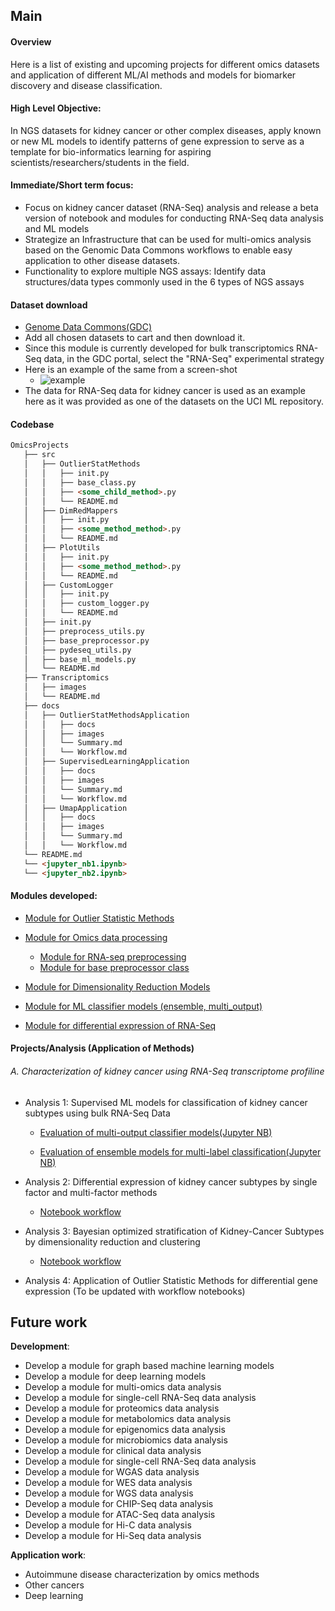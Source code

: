 ## Main 

#### Overview
Here is a list of existing and upcoming projects for different omics datasets and application of different ML/AI methods and models for biomarker discovery and disease classification.  

#### High Level Objective: 
In NGS datasets for kidney cancer or other complex diseases, apply known or new ML models to identify patterns of gene expression to serve as a template for bio-informatics learning for aspiring scientists/researchers/students in the field.

#### Immediate/Short term focus:
- Focus on kidney cancer dataset (RNA-Seq) analysis and release a beta version of notebook and modules for conducting RNA-Seq data analysis and ML models 
- Strategize an Infrastructure that can be used for multi-omics analysis based on the Genomic Data Commons workflows to enable easy application to other disease datasets.
- Functionality to explore multiple NGS assays: Identify data structures/data types commonly used in the 6 types of NGS assays


#### Dataset download

- [Genome Data Commons(GDC)](https://portal.gdc.cancer.gov/projects?filters=%7B%22op%22%3A%22and%22%2C%22content%22%3A%5B%7B%22op%22%3A%22in%22%2C%22content%22%3A%7B%22field%22%3A%22projects.summary.experimental_strategies.experimental_strategy%22%2C%22value%22%3A%5B%22RNA-Seq%22%5D%7D%7D%5D%7D)
- Add all chosen datasets to cart and then download it.
- Since this module is currently developed for bulk transcriptomics RNA-Seq data, in the GDC portal, select the "RNA-Seq" experimental strategy
- Here is an example of the same from a screen-shot 
  - ![example](/Transcriptomics/images/GDC_portal_data_set_selection_RNA_SEQ.png)
- The data for RNA-Seq data for kidney cancer is used as an example here as it was provided as one of the datasets on the UCI ML repository. 


#### Codebase
```md
OmicsProjects
   ├── src
   │   ├── OutlierStatMethods
   │   │   ├── init.py
   │   │   ├── base_class.py
   │   │   ├── <some_child_method>.py
   │   │   └── README.md
   │   ├── DimRedMappers
   │   │   ├── init.py
   │   │   ├── <some_method_method>.py
   │   │   └── README.md
   │   ├── PlotUtils
   │   │   ├── init.py
   │   │   ├── <some_method_method>.py
   │   │   └── README.md
   │   ├── CustomLogger
   │   │   ├── init.py
   │   │   ├── custom_logger.py
   │   │   └── README.md      
   │   ├── init.py
   │   ├── preprocess_utils.py
   │   ├── base_preprocessor.py
   │   ├── pydeseq_utils.py
   │   ├── base_ml_models.py 
   │   └── README.md
   ├── Transcriptomics
   │   ├── images
   │   └── README.md
   ├── docs 
   │   ├── OutlierStatMethodsApplication
   │   │   ├── docs
   │   │   ├── images
   │   │   └── Summary.md
   │   │   └── Workflow.md
   │   ├── SupervisedLearningApplication
   │   │   ├── docs
   │   │   ├── images
   │   │   └── Summary.md
   │   │   └── Workflow.md
   │   ├── UmapApplication
   │   │   ├── docs
   │   │   ├── images
   │   │   └── Summary.md
   │   │   └── Workflow.md   
   └── README.md
   └── <jupyter_nb1.ipynb> 
   └── <jupyter_nb2.ipynb>
   ```
#### Modules developed:

- [Module for Outlier Statistic Methods](https://github.com/adhal007/OmixHub/blob/main/src/OutlierStatMethods/README.md)

- [Module for Omics data processing](https://github.com/adhal007/OmixHub/blob/main/src/README.md)
  - [Module for RNA-seq preprocessing](https://github.com/adhal007/OmixHub/blob/main/src/preprocess_utils.py)
  - [Module for base preprocessor class](https://github.com/adhal007/OmixHub/blob/main/src/base_preprocessor.py)
- [Module for Dimensionality Reduction Models](https://github.com/adhal007/OmixHub/blob/main/src/DimRedMappers/README.md)  
- [Module for ML classifier models (ensemble, multi_output)](https://github.com/adhal007/OmixHub/blob/main/src/base_ml_models.py)
- [Module for differential expression of RNA-Seq](https://github.com/adhal007/OmixHub/blob/main/src/pydeseq_utils.py)

  
#### Projects/Analysis (Application of Methods)
###### A. Characterization of kidney cancer using RNA-Seq transcriptome profiline
- Analysis 1: Supervised ML models for classification of kidney cancer subtypes using bulk RNA-Seq Data 
  - [Evaluation of multi-output classifier models(Jupyter NB)](/docs/SupervisedLearningApplication/docs/workflow.md)
  
  - [Evaluation of ensemble models for multi-label classification(Jupyter NB)](/docs/SupervisedLearningEnsembleApplication/docs/workflow.md)

- Analysis 2: Differential expression of kidney cancer subtypes by single factor and multi-factor methods
  <!-- - [Summary]() -->
  - [Notebook workflow](/docs/DeSeqApplication/docs/workflow.md)

- Analysis 3: Bayesian optimized stratification of Kidney-Cancer Subtypes by dimensionality reduction and clustering
    - [Notebook workflow](/docsUmapApplication/docs/workflow.md)

- Analysis 4: Application of Outlier Statistic Methods for differential gene expression
  (To be updated with workflow notebooks)
 

## Future work
**Development**:
- Develop a module for graph based machine learning models 
- Develop a module for deep learning models 
- Develop a module for multi-omics data analysis
- Develop a module for single-cell RNA-Seq data analysis
- Develop a module for proteomics data analysis
- Develop a module for metabolomics data analysis
- Develop a module for epigenomics data analysis
- Develop a module for microbiomics data analysis
- Develop a module for clinical data analysis
- Develop a module for single-cell RNA-Seq data analysis
- Develop a module for WGAS data analysis
- Develop a module for WES data analysis
- Develop a module for WGS data analysis
- Develop a module for CHIP-Seq data analysis
- Develop a module for ATAC-Seq data analysis
- Develop a module for Hi-C data analysis
- Develop a module for Hi-Seq data analysis

**Application work**:
- Autoimmune disease characterization by omics methods 
- Other cancers 
- Deep learning